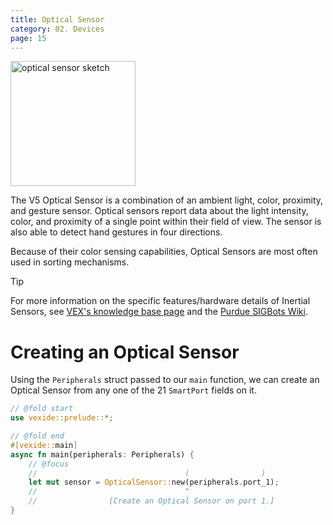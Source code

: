 ```yaml
---
title: Optical Sensor
category: 02. Devices
page: 15
---
```


<img height="200" alt="optical sensor sketch" align="center" src="/docs/optical-sensor.svg" />

The V5 Optical Sensor is a combination of an ambient light, color, proximity, and gesture sensor. Optical sensors report data about the light intensity, color, and proximity of a single point within their field of view. The sensor is also able to detect hand gestures in four directions.

Because of their color sensing capabilities, Optical Sensors are most often used in sorting mechanisms.

> [!TIP]
> For more information on the specific features/hardware details of Inertial Sensors, see [VEX's knowledge base page](https://kb.vex.com/hc/en-us/articles/360051005291-Using-the-Optical-Sensor-with-VEX-V5) and the [Purdue SIGBots Wiki](https://wiki.purduesigbots.com/vex-electronics/vex-sensors/smart-port-sensors/optical-sensor).


# Creating an Optical Sensor

Using the `Peripherals` struct passed to our `main` function, we can create an Optical Sensor from any one of the 21 `SmartPort` fields on it.

```rs
// @fold start
use vexide::prelude::*;

// @fold end
#[vexide::main]
async fn main(peripherals: Peripherals) {
    // @focus
    //                                 (                )
    let mut sensor = OpticalSensor::new(peripherals.port_1);
    //                                 ^
    //                [Create an Optical Sensor on port 1.]
}
```